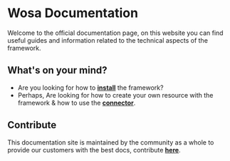 # Wosa Documentation
Welcome to the official documentation page, on this website you can find useful guides and information related to the technical aspects of the framework.

## What's on your mind?
* Are you looking for how to **[install](install/install.md)** the framework?
* Perhaps, Are looking for how to create your own resource with the framework & how to use the **[connector](connector/setup.md)**.

## Contribute
This documentation site is maintained by the community as a whole to provide our customers with the best docs, contribute **[here](https://github.com/WosaFramework/WosaFramework.github.io)**.